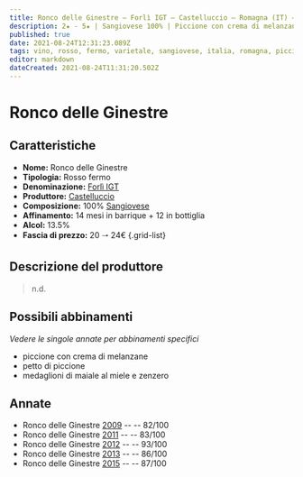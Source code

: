 ```yaml
---
title: Ronco delle Ginestre – Forlì IGT – Castelluccio – Romagna (IT) – 20 🠒 24€
description: 2★ - 5★ | Sangiovese 100% | Piccione con crema di melanzane – Petto di piccione – Medaglioni di maiale al miele e zenzero
published: true
date: 2021-08-24T12:31:23.089Z
tags: vino, rosso, fermo, varietale, sangiovese, italia, romagna, piccione con crema di melanzane, petto di piccione, medaglioni di maiale al miele e zenzero, 20 🠒 24€, 5 stelle
editor: markdown
dateCreated: 2021-08-24T11:31:20.502Z
---
```


# Ronco delle Ginestre

## Caratteristiche
- **Nome:** Ronco delle Ginestre
- **Tipologia:** Rosso fermo
- **Denominazione:** [Forlì IGT](/denominazioni/Italia/Romagna/IGT/Forli)
- **Produttore:** [Castelluccio](/produttori/Italia/Romagna/Castelluccio) 
- **Composizione:** 100% [Sangiovese](/vitigni/Italia/bacca-nera/sangiovese)
- **Affinamento:** 14 mesi in barrique + 12 in bottiglia
- **Alcol:** 13.5%
- **Fascia di prezzo:** 20 🠒 24€ 
{.grid-list}

## Descrizione del produttore

> n.d.

## Possibili abbinamenti
*Vedere le singole annate per abbinamenti specifici*

- piccione con crema di melanzane
- petto di piccione
- medaglioni di maiale al miele e zenzero

## Annate
- Ronco delle Ginestre [2009](/vini/Italia/Romagna/Castelluccio/Ronco-delle-Ginestre/2009) -- <span class="star-2"></span> -- 82/100
- Ronco delle Ginestre [2011](/vini/Italia/Romagna/Castelluccio/Ronco-delle-Ginestre/2011) -- <span class="star-2"></span> -- 83/100
- Ronco delle Ginestre [2012](/vini/Italia/Romagna/Castelluccio/Ronco-delle-Ginestre/2012) -- <span class="star-5"></span> -- 93/100
- Ronco delle Ginestre [2013](/vini/Italia/Romagna/Castelluccio/Ronco-delle-Ginestre/2013) -- <span class="star-3"></span> -- 86/100
- Ronco delle Ginestre [2015](/vini/Italia/Romagna/Castelluccio/Ronco-delle-Ginestre/2015) -- <span class="star-3"></span> -- 87/100